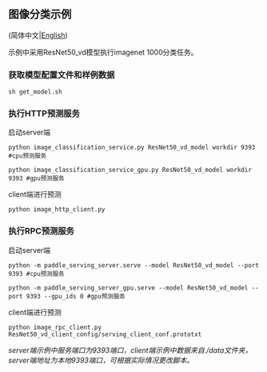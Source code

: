 ## 图像分类示例

(简体中文|[English](./README.md))

示例中采用ResNet50_vd模型执行imagenet 1000分类任务。

### 获取模型配置文件和样例数据
```
sh get_model.sh
```
### 执行HTTP预测服务

启动server端
```
python image_classification_service.py ResNet50_vd_model workdir 9393 #cpu预测服务
```
```
python image_classification_service_gpu.py ResNet50_vd_model workdir 9393 #gpu预测服务
```


client端进行预测
```
python image_http_client.py
```
### 执行RPC预测服务

启动server端
```
python -m paddle_serving_server.serve --model ResNet50_vd_model --port 9393 #cpu预测服务
```

```
python -m paddle_serving_server_gpu.serve --model ResNet50_vd_model --port 9393 --gpu_ids 0 #gpu预测服务
```

client端进行预测
```
python image_rpc_client.py ResNet50_vd_client_config/serving_client_conf.prototxt
```
*server端示例中服务端口为9393端口，client端示例中数据来自./data文件夹，server端地址为本地9393端口，可根据实际情况更改脚本。*
